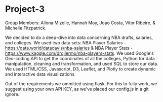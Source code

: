 # Project-3

Group Members: Aliona Mizelle, Hannah Moy, Joao Costa, Vitor Ribeiro, & Michelle Fitzpatrick. 

We decided to do a deep-dive into data concerning NBA drafts, salaries, and colleges. We used two data sets: NBA Player Salaries - https://data.world/datadavis/nba-salaries & NBA Player Stats - https://www.kaggle.com/drgilermo/nba-players-stats. We used Google's Geo-coding API to get the coordinates of all the colleges, Python for data manipulation, cleaning and transformation, and used SQL to store our data. 
We used HTML/CSS, Javascript, D3, Leaflet, and Plotly to create dynamic and interactive data visualizations. 

Out of the requirements we ommitted using flask. For this to fully work, we suggest using your own API KEY, as we've placed our config.js in a git ignore. 
